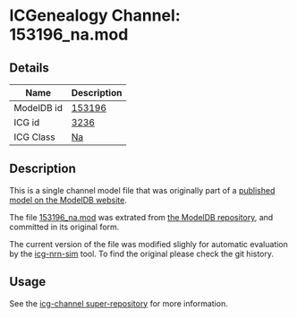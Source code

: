# ICGenealogy Channel: 153196\_na.mod

## Details

Name | Description
---- | -----------
ModelDB id | [153196](http://senselab.med.yale.edu/ModelDB/ShowModel.cshtml?model=153196)
ICG id | [3236](http://icg.neurotheory.ox.ac.uk/channels/2/3236)
ICG Class | [Na](http://icg.neurotheory.ox.ac.uk/channels/2)

## Description

This is a single channel model file that was originally part of a [published model on the ModelDB website](http://senselab.med.yale.edu/mModelDB/ShowModel.cshtml?model=153196).


The file [153196\_na.mod](153196_na.mod) was extrated from [the ModelDB repository](http://senselab.med.yale.edu/ModelDB/ShowModel.cshtml?model=153196), and committed in its original form.

The current version of the file was modified slighly for automatic evaluation by the [icg-nrn-sim](https://github.com/icgenealogy/icg-nrn-sim) tool. To find the original please check the git history.


## Usage

See the [icg-channel super-repository](https://github.com/icgenealogy/icg-channels) for more information.